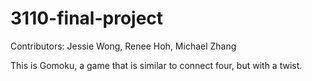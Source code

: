 # 3110-final-project
Contributors: Jessie Wong, Renee Hoh, Michael Zhang

This is Gomoku, a game that is similar to connect four, but with a twist. 